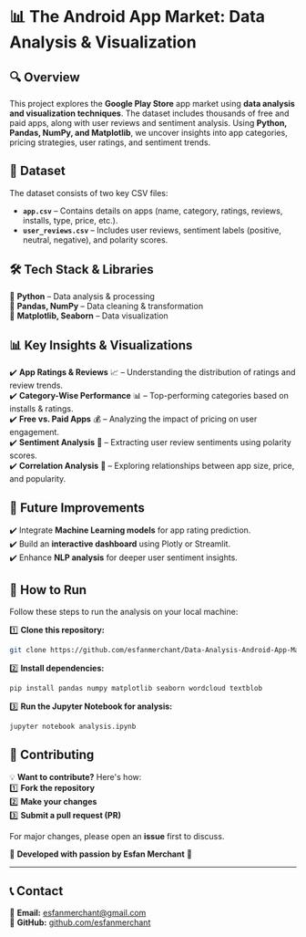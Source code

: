 # 📊 The Android App Market: Data Analysis & Visualization  

## 🔍 Overview  
This project explores the **Google Play Store** app market using **data analysis and visualization techniques**. The dataset includes thousands of free and paid apps, along with user reviews and sentiment analysis. Using **Python, Pandas, NumPy, and Matplotlib**, we uncover insights into app categories, pricing strategies, user ratings, and sentiment trends.  

## 📂 Dataset  
The dataset consists of two key CSV files:  
- **`app.csv`** – Contains details on apps (name, category, ratings, reviews, installs, type, price, etc.).  
- **`user_reviews.csv`** – Includes user reviews, sentiment labels (positive, neutral, negative), and polarity scores.  

## 🛠 Tech Stack & Libraries  
🔹 **Python** – Data analysis & processing  
🔹 **Pandas, NumPy** – Data cleaning & transformation  
🔹 **Matplotlib, Seaborn** – Data visualization   

## 📊 Key Insights & Visualizations  
✔️ **App Ratings & Reviews** 📈 – Understanding the distribution of ratings and review trends.  
✔️ **Category-Wise Performance** 📊 – Top-performing categories based on installs & ratings.  
✔️ **Free vs. Paid Apps** 💰 – Analyzing the impact of pricing on user engagement.  
✔️ **Sentiment Analysis** 📝 – Extracting user review sentiments using polarity scores.  
✔️ **Correlation Analysis** 🔗 – Exploring relationships between app size, price, and popularity.  

## 📌 Future Improvements  
✔️ Integrate **Machine Learning models** for app rating prediction.  
✔️ Build an **interactive dashboard** using Plotly or Streamlit.  
✔️ Enhance **NLP analysis** for deeper user sentiment insights.  
 

## 🚀 How to Run  
Follow these steps to run the analysis on your local machine:  

1️⃣ **Clone this repository:**  
```sh
git clone https://github.com/esfanmerchant/Data-Analysis-Android-App-Market.git
```
2️⃣ **Install dependencies:**
```sh
pip install pandas numpy matplotlib seaborn wordcloud textblob
```
3️⃣ **Run the Jupyter Notebook for analysis:**
```sh
jupyter notebook analysis.ipynb
```
  
## 🤝 Contributing  
💡 **Want to contribute?** Here's how:  
1️⃣ **Fork the repository**  
2️⃣ **Make your changes**  
3️⃣ **Submit a pull request (PR)**  

For major changes, please open an **issue** first to discuss.  

💙 **Developed with passion by Esfan Merchant** 💙  

---

## 📞 Contact  
📧 **Email:** esfanmerchant@gmail.com  
🔗 **GitHub:** [github.com/esfanmerchant](https://github.com/esfanmerchant)  
